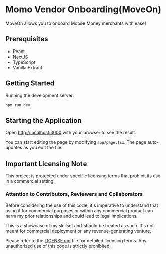 # Momo Vendor Onboarding(MoveOn)

MoveOn allows you to onboard Mobile Money merchants with ease!

## Prerequisites

- React
- NextJS
- TypeScript
- Vanilla Extract

## Getting Started

Running the development server:

```bash
npm run dev
```
## Starting the Application

Open [http://localhost:3000](http://localhost:3000) with your browser to see the result.

You can start editing the page by modifying `app/page.tsx`. The page auto-updates as you edit the file.

## Important Licensing Note

This project is protected under specific licensing terms that prohibit its use in a commercial setting.

### Attention to Contributors, Reviewers and Collaborators

Before considering the use of this code, it's imperative to understand that using it for commercial purposes or within any commercial product can harm my prior relationships and could lead to legal implications.

This is a showcase of my skillset and should be treated as such. It's not meant for commercial deployment or any revenue-generating venture.

Please refer to the [LICENSE.md](./LICENSE.md) file for detailed licensing terms. Any unauthorized use of this code is strictly prohibited.
